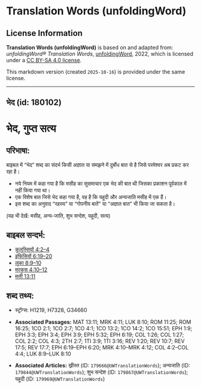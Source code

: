 # Translation Words (unfoldingWord)

## License Information

**Translation Words (unfoldingWord)** is based on and adapted from: _unfoldingWord® Translation Words_, [unfoldingWord](https://unfoldingword.org/utw), 2022, which is licensed under a [CC BY-SA 4.0 license](https://creativecommons.org/licenses/by-sa/4.0/legalcode.en).

This markdown version (created `2025-10-16`) is provided under the same license.



--------------------------------

## भेद (id: 180102)

भेद, गुप्त सत्य
===============

परिभाषा:
--------

बाइबल में “भेद” शब्द का संदर्भ किसी अज्ञात या समझने में दुर्बोध बात से है जिसे परमेश्वर अब प्रकट कर रहा है।

* नये नियम में कहा गया है कि मसीह का सुसमाचार एक भेद की बात थी जिसका प्रकाशन पूर्वकाल में नहीं किया गया था।
* एक विशेष बात जिसे भेद कहा गया है, वह है कि यहूदी और अन्यजाति मसीह में एक हैं।
* इस शब्द का अनुवाद “रहस्य” या “गोपनीय बातें” या “अज्ञात बात” भी किया जा सकता है।

(यह भी देखें: मसीह, अन्य\-जाति, शुभ सन्देश, यहूदी, सत्य)

बाइबल सन्दर्भ:
--------------

* [कुलुस्सियों 4:2–4](https://ref.ly/Col4:2-Col4:4)
* [इफिसियों 6:19–20](https://ref.ly/Eph6:19-Eph6:20)
* [लूका 8:9–10](https://ref.ly/Luke8:9-Luke8:10)
* [मरकुस 4:10–12](https://ref.ly/Mark4:10-Mark4:12)
* [मत्ती 13:11](https://ref.ly/Matt13:11)

शब्द तथ्य:
----------

* स्ट्रोंग्स: H1219, H7328, G34660

* **Associated Passages:** MAT 13:11; MRK 4:11; LUK 8:10; ROM 11:25; ROM 16:25; 1CO 2:1; 1CO 2:7; 1CO 4:1; 1CO 13:2; 1CO 14:2; 1CO 15:51; EPH 1:9; EPH 3:3; EPH 3:4; EPH 3:9; EPH 5:32; EPH 6:19; COL 1:26; COL 1:27; COL 2:2; COL 4:3; 2TH 2:7; 1TI 3:9; 1TI 3:16; REV 1:20; REV 10:7; REV 17:5; REV 17:7; EPH 6:19–EPH 6:20; MRK 4:10–MRK 4:12; COL 4:2–COL 4:4; LUK 8:9–LUK 8:10
* **Associated Articles:** ख्रीस्त (ID: `179666@UWTranslationWords`); अन्यजाति (ID: `179844@UWTranslationWords`); शुभ सन्देश (ID: `179867@UWTranslationWords`); यहूदी (ID: `179969@UWTranslationWords`)

